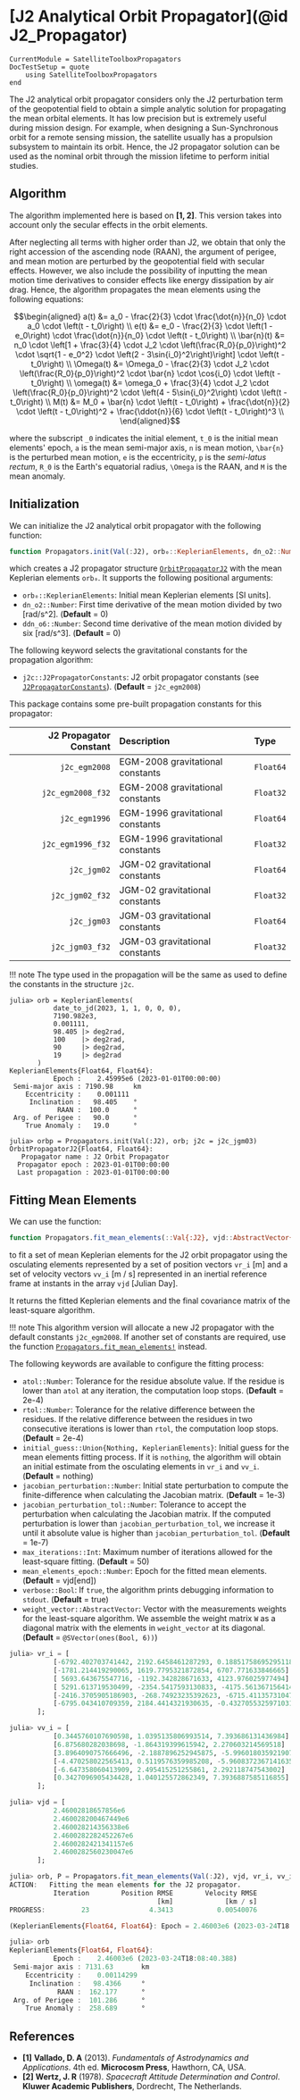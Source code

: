 # [J2 Analytical Orbit Propagator](@id J2_Propagator)

```@meta
CurrentModule = SatelliteToolboxPropagators
DocTestSetup = quote
    using SatelliteToolboxPropagators
end
```

The J2 analytical orbit propagator considers only the J2 perturbation term of the
geopotential field to obtain a simple analytic solution for propagating the mean orbital
elements. It has low precision but is extremely useful during mission design. For example,
when designing a Sun-Synchronous orbit for a remote sensing mission, the satellite usually
has a propulsion subsystem to maintain its orbit. Hence, the J2 propagator solution can be
used as the nominal orbit through the mission lifetime to perform initial studies.

## Algorithm

The algorithm implemented here is based on **[1, 2]**. This version takes into account only
the secular effects in the orbit elements.

After neglecting all terms with higher order than J2, we obtain that only the right
accession of the ascending node (RAAN), the argument of perigee, and mean motion are
perturbed by the geopotential field with secular effects. However, we also include the
possibility of inputting the mean motion time derivatives to consider effects like energy
dissipation by air drag.  Hence, the algorithm propagates the mean elements using the
following equations:

```math
\begin{aligned}
  a(t)       &= a_0 - \frac{2}{3} \cdot \frac{\dot{n}}{n_0} \cdot a_0 \cdot \left(t - t_0\right) \\
  e(t)       &= e_0 - \frac{2}{3} \cdot \left(1 - e_0\right) \cdot \frac{\dot{n}}{n_0} \cdot \left(t - t_0\right) \\
  \bar{n}(t) &= n_0 \cdot \left[1 + \frac{3}{4} \cdot J_2 \cdot \left(\frac{R_0}{p_0}\right)^2 \cdot \sqrt{1 - e_0^2} \cdot \left(2 - 3\sin{i_0}^2\right)\right] \cdot \left(t - t_0\right) \\
  \Omega(t)  &= \Omega_0 - \frac{2}{3} \cdot J_2 \cdot \left(\frac{R_0}{p_0}\right)^2 \cdot \bar{n} \cdot \cos{i_0} \cdot \left(t - t_0\right) \\
  \omega(t)  &= \omega_0 + \frac{3}{4} \cdot J_2 \cdot \left(\frac{R_0}{p_0}\right)^2 \cdot \left(4 - 5\sin{i_0}^2\right) \cdot \left(t - t_0\right) \\
  M(t)       &= M_0 + \bar{n} \cdot \left(t - t_0\right) + \frac{\dot{n}}{2} \cdot \left(t - t_0\right)^2 + \frac{\ddot{n}}{6} \cdot \left(t - t_0\right)^3 \\
\end{aligned}
```

where the subscript ``_0`` indicates the initial element, ``t_0`` is the initial mean
elements' epoch, ``a`` is the mean semi-major axis, ``n`` is mean motion, ``\bar{n}`` is the
perturbed mean motion, ``e`` is the eccentricity, ``p`` is the *semi-latus rectum*, ``R_0``
is the Earth's equatorial radius, ``\Omega`` is the RAAN, and ``M`` is the mean anomaly.

## Initialization

We can initialize the J2 analytical orbit propagator with the following function:

```julia
function Propagators.init(Val(:J2), orb₀::KeplerianElements, dn_o2::Number = 0, ddn_o6::Number = 0; kwargs...)
```

which creates a J2 propagator structure [`OrbitPropagatorJ2`](@ref) with the mean Keplerian
elements `orb₀`. It supports the following positional arguments:

- `orb₀::KeplerianElements`: Initial mean Keplerian elements [SI units].
- `dn_o2::Number`: First time derivative of the mean motion divided by two [rad/s^2].
    (**Default** = 0)
- `ddn_o6::Number`: Second time derivative of the mean motion divided by six [rad/s^3].
    (**Default** = 0)
    
The following keyword selects the gravitational constants for the propagation algorithm:

- `j2c::J2PropagatorConstants`: J2 orbit propagator constants (see
  [`J2PropagatorConstants`](@ref)). (**Default** = `j2c_egm2008`)

This package contains some pre-built propagation constants for this propagator:

| **J2 Propagator Constant** | **Description**                  | **Type**  |
|---------------------------:|:---------------------------------|:----------|
|              `j2c_egm2008` | EGM-2008 gravitational constants | `Float64` |
|          `j2c_egm2008_f32` | EGM-2008 gravitational constants | `Float32` |
|              `j2c_egm1996` | EGM-1996 gravitational constants | `Float64` |
|          `j2c_egm1996_f32` | EGM-1996 gravitational constants | `Float32` |
|                `j2c_jgm02` | JGM-02 gravitational constants   | `Float64` |
|            `j2c_jgm02_f32` | JGM-02 gravitational constants   | `Float32` |
|                `j2c_jgm03` | JGM-03 gravitational constants   | `Float64` |
|            `j2c_jgm03_f32` | JGM-03 gravitational constants   | `Float32` |

!!! note
    The type used in the propagation will be the same as used to define the constants in the
    structure `j2c`.

```jldoctest
julia> orb = KeplerianElements(
           date_to_jd(2023, 1, 1, 0, 0, 0),
           7190.982e3,
           0.001111,
           98.405 |> deg2rad,
           100    |> deg2rad,
           90     |> deg2rad,
           19     |> deg2rad
       )
KeplerianElements{Float64, Float64}:
           Epoch :    2.45995e6 (2023-01-01T00:00:00)
 Semi-major axis : 7190.98     km
    Eccentricity :    0.001111
     Inclination :   98.405    °
            RAAN :  100.0      °
 Arg. of Perigee :   90.0      °
    True Anomaly :   19.0      °

julia> orbp = Propagators.init(Val(:J2), orb; j2c = j2c_jgm03)
OrbitPropagatorJ2{Float64, Float64}:
   Propagator name : J2 Orbit Propagator
  Propagator epoch : 2023-01-01T00:00:00
  Last propagation : 2023-01-01T00:00:00
```

## Fitting Mean Elements

We can use the function:

```julia
function Propagators.fit_mean_elements(::Val{:J2}, vjd::AbstractVector{Tjd}, vr_i::AbstractVector{Tv}, vv_i::AbstractVector{Tv}; kwargs...) -> KeplerianElements{Float64, Float64}, SMatrix{6, 6, Float64}
```

to fit a set of mean Keplerian elements for the J2 orbit propagator using the osculating
elements represented by a set of position vectors `vr_i` [m] and a set of velocity vectors
`vv_i` [m / s] represented in an inertial reference frame at instants in the array `vjd`
[Julian Day].

It returns the fitted Keplerian elements and the final covariance matrix of the least-square
algorithm.

!!! note
    This algorithm version will allocate a new J2 propagator with the default constants
    `j2c_egm2008`. If another set of constants are required, use the function
    [`Propagators.fit_mean_elements!`](@ref) instead.
    
The following keywords are available to configure the fitting process:

- `atol::Number`: Tolerance for the residue absolute value. If the residue is lower than
    `atol` at any iteration, the computation loop stops. (**Default** = 2e-4)
- `rtol::Number`: Tolerance for the relative difference between the residues. If the
    relative difference between the residues in two consecutive iterations is lower than
    `rtol`, the computation loop stops. (**Default** = 2e-4)
- `initial_guess::Union{Nothing, KeplerianElements}`: Initial guess for the mean elements
    fitting process. If it is `nothing`, the algorithm will obtain an initial estimate from
    the osculating elements in `vr_i` and `vv_i`. (**Default** = nothing)
- `jacobian_perturbation::Number`: Initial state perturbation to compute the
    finite-difference when calculating the Jacobian matrix. (**Default** = 1e-3)
- `jacobian_perturbation_tol::Number`: Tolerance to accept the perturbation when calculating
    the Jacobian matrix. If the computed perturbation is lower than
    `jacobian_perturbation_tol`, we increase it until it absolute value is higher than
    `jacobian_perturbation_tol`. (**Default** = 1e-7)
- `max_iterations::Int`: Maximum number of iterations allowed for the least-square fitting.
    (**Default** = 50)
- `mean_elements_epoch::Number`: Epoch for the fitted mean elements.
    (**Default** = vjd[end])
- `verbose::Bool`: If `true`, the algorithm prints debugging information to `stdout`.
    (**Default** = true)
- `weight_vector::AbstractVector`: Vector with the measurements weights for the least-square
    algorithm. We assemble the weight matrix `W` as a diagonal matrix with the elements in
    `weight_vector` at its diagonal. (**Default** = `@SVector(ones(Bool, 6))`)
    
```julia
julia> vr_i = [
           [-6792.402703741442, 2192.6458461287293, 0.18851758695295118]  .* 1000,
           [-1781.214419290065, 1619.7795321872854, 6707.771633846665]    .* 1000,
           [ 5693.643675547716, -1192.342828671633, 4123.976025977494]    .* 1000,
           [ 5291.613719530499, -2354.5417593130833, -4175.561367156414]  .* 1000,
           [-2416.3705905186903, -268.74923235392623, -6715.411357310478] .* 1000,
           [-6795.043410709359, 2184.4414321930635, -0.4327055325971031]  .* 1000,
       ];

julia> vv_i = [
           [0.3445760107690598, 1.0395135806993514, 7.393686131436984]    .* 1000,
           [6.875680282038698, -1.864319399615942, 2.270603214569518]     .* 1000,
           [3.8964090757666496, -2.1887896252945875, -5.9960180359219075] .* 1000,
           [-4.470258022565413, 0.5119576359985208, -5.9608372367141635]  .* 1000,
           [-6.647358060413909, 2.495415251255861, 2.292118747543002]     .* 1000,
           [0.3427096905434428, 1.040125572862349, 7.3936887585116855]    .* 1000,
       ];

julia> vjd = [
           2.46002818657856e6
           2.460028200467449e6
           2.460028214356338e6
           2.4600282282452267e6
           2.4600282421341157e6
           2.4600282560230047e6
       ];

julia> orb, P = Propagators.fit_mean_elements(Val(:J2), vjd, vr_i, vv_i)
ACTION:   Fitting the mean elements for the J2 propagator.
           Iteration        Position RMSE        Velocity RMSE           Total RMSE       RMSE Variation
                                     [km]             [km / s]                  [ ]
PROGRESS:         23               4.3413           0.00540076              4341.31         -2.90721e-06 %

(KeplerianElements{Float64, Float64}: Epoch = 2.46003e6 (2023-03-24T18:08:40.388), [0.16604846233666615 0.06643574144803302 … -3.85541368066423e-5 0.000124032254172014; 0.0664357414470214 0.26633448262787296 … -1.7943612056596758e-5 -1.9567956793856743e-5; … ; -3.855413680493565e-5 -1.7943612058983507e-5 … 4.3971984339116176e-7 -8.092704691911699e-8; 0.0001240322541726098 -1.9567956793417353e-5 … -8.092704692135158e-8 1.2451922454639337e-7])

julia> orb
KeplerianElements{Float64, Float64}:
           Epoch :    2.46003e6 (2023-03-24T18:08:40.388)
 Semi-major axis : 7131.63       km
    Eccentricity :    0.00114299
     Inclination :   98.4366     °
            RAAN :  162.177      °
 Arg. of Perigee :  101.286      °
    True Anomaly :  258.689      °
```

## References

- **[1]** **Vallado, D. A** (2013). *Fundamentals of Astrodynamics and Applications*. 4th
  ed. **Microcosm Press**, Hawthorn, CA, USA.
- **[2]** **Wertz, J. R** (1978). *Spacecraft Attitude Determination and Control*. **Kluwer
  Academic Publishers**, Dordrecht, The Netherlands.
